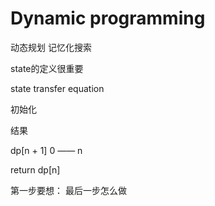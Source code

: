 # Dynamic programming

动态规划 记忆化搜索

state的定义很重要

state transfer equation

初始化

结果

dp[n + 1] 0 —— n

return dp[n]



第一步要想： 最后一步怎么做


